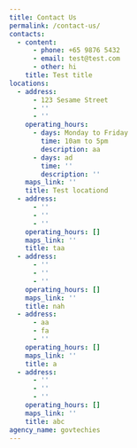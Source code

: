 ```yaml
---
title: Contact Us
permalink: /contact-us/
contacts:
  - content:
      - phone: +65 9876 5432
      - email: test@test.com
      - other: hi
    title: Test title
locations:
  - address:
      - 123 Sesame Street
      - ''
      - ''
    operating_hours:
      - days: Monday to Friday
        time: 10am to 5pm
        description: aa
      - days: ad
        time: ''
        description: ''
    maps_link: ''
    title: Test locationd
  - address:
      - ''
      - ''
      - ''
    operating_hours: []
    maps_link: ''
    title: taa
  - address:
      - ''
      - ''
      - ''
    operating_hours: []
    maps_link: ''
    title: nah
  - address:
      - aa
      - fa
      - ''
    operating_hours: []
    maps_link: ''
    title: a
  - address:
      - ''
      - ''
      - ''
    operating_hours: []
    maps_link: ''
    title: abc
agency_name: govtechies
---
```

